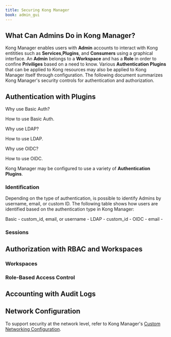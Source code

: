 ```yaml
---
title: Securing Kong Manager
book: admin_gui
---
```

## What Can Admins Do in Kong Manager?

Kong Manager enables users with **Admin** accounts to interact with 
Kong entitities such as **Services**,**Plugins**, and **Consumers**
using a graphical interface. An **Admin** belongs to a **Workspace** 
and has a **Role** in order to confine **Priviliges** based on a need 
to know. Various **Authentication Plugins** that can be applied to
Kong resources may also be applied to Kong Manager itself through
configuration. The following document summarizes Kong Manager's 
security controls for authentication and authorization. 

## Authentication with Plugins

Why use Basic Auth?

How to use Basic Auth.

Why use LDAP?

How to use LDAP.

Why use OIDC?

How to use OIDC.

Kong Manager may be configured to use a variety of **Authentication
Plugins**. 

### Identification

Depending on the type of authentication, is possible to 
identify Admins by username, email, or custom ID. The following 
table shows how users are identified based on the authentication 
type in Kong Manager:

Basic - custom_id, email, or username - 
LDAP - custom_id - 
OIDC - email - 

### Sessions

## Authorization with RBAC and Workspaces

### Workspaces

### Role-Based Access Control

## Accounting with Audit Logs

## Network Configuration

To support security at the network level, refer to Kong Manager's 
[Custom Networking Configuration](/enterprise/{{page.kong_version}}/kong-manager/networking/configuration/#custom-configuration).